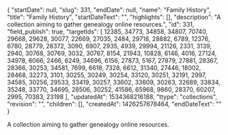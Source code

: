 {
  "startDate": null, 
  "slug": 331, 
  "endDate": null, 
  "name": "Family History", 
  "title": "Family History", 
  "startDateText": "", 
  "highlights": [], 
  "description": "A collection aiming to gather genealogy online resources.", 
  "id": 331, 
  "field_publish": true, 
  "targetIds": [
    12385, 
    34773, 
    34858, 
    34807, 
    70740, 
    29668, 
    29628, 
    30077, 
    22669, 
    27035, 
    2484, 
    29718, 
    28882, 
    6789, 
    12376, 
    6780, 
    28779, 
    28372, 
    3090, 
    6907, 
    2935, 
    4939, 
    29994, 
    21126, 
    2331, 
    3139, 
    2940, 
    30768, 
    30769, 
    3032, 
    30767, 
    8154, 
    21943, 
    10828, 
    6146, 
    4016, 
    27124, 
    34978, 
    6066, 
    2466, 
    6249, 
    34696, 
    6156, 
    27873, 
    5167, 
    27879, 
    27881, 
    28367, 
    28366, 
    30253, 
    34581, 
    7699, 
    6618, 
    7328, 
    6612, 
    31340, 
    27446, 
    18002, 
    28468, 
    32273, 
    3101, 
    30255, 
    30249, 
    30254, 
    33120, 
    30251, 
    32191, 
    2997, 
    34585, 
    30256, 
    29533, 
    33419, 
    30257, 
    33602, 
    33609, 
    30263, 
    32689, 
    33834, 
    35248, 
    33770, 
    34695, 
    28506, 
    30252, 
    41586, 
    65968, 
    9860, 
    28370, 
    60207, 
    2995, 
    70383, 
    23198
  ], 
  "updatedAt": 1534368216188, 
  "ttype": "collections", 
  "revision": "", 
  "children": [], 
  "createdAt": 1426257678464, 
  "endDateText": ""
}

A collection aiming to gather genealogy online resources.